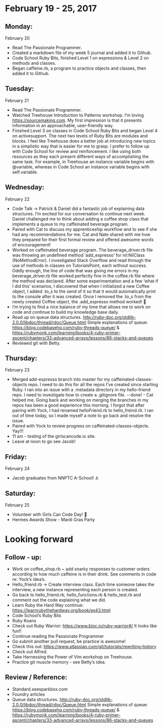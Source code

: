 February 19 - 25, 2017
======================

Monday:
-------
February 20
* Read The Passionate Programmer.
* Created a markdown file of my week 5 journal and added it to Github. 
* Code School Ruby Bits, finished Level 1 on expressions & Level 2 on methods and classes.
* Began caffeine.rb, a program to practice objects and classes, then added it to Github.

Tuesday:
--------
February 21
* Read The Passionate Programmer.
* Watched Treehouse Introduction to Patterns workshop. I’m loving https://sourcemaking.com. My first impression is that it presents information in an approachable, user-friendly way.
* Finished Level 3 on classes in Code School Ruby Bits and began Level 4 on activesupport. The next two levels of Ruby Bits are modules and blocks. I feel like Treehouse does a better job at introducing new topics in a simplistic way that is easier for me to grasp. I prefer to follow up with Code School for review and reinforcement. I like using both resources as they each present different ways of accomplishing the same task. For example, in Treehouse an instance variable begins with @variable, whereas  in Code School an instance variable begins with self.variable.  

Wednesday:
----------
February 22
* Code Talk → Patrick & Daniel did a fantastic job of explaining data structures. I’m excited for our conversation to continue next week. Daniel challenged me to think about adding a coffee shop class that implements a queue to my caffeinated beverage program.
* Paired with Cat to discuss my apprenticeship workflow and to see if she had any recommendations for me. Cat and Nate shared with me how they prepared for their first formal review and offered awesome words of encouragement!  
* Worked on caffeinated beverage program. The beverage_driver.rb file was throwing an undefined method ‘add_espresso’ for nil:NilClass (NoMethodError). I investigated Stack Overflow and read through the use of methods in classes on TutorialsPoint, each without success. Oddly enough, the line of code that was giving me errors in my beverage_driver.rb file worked perfectly fine in the coffee.rb file where the method was declared. After some experimentation and a few ‘what if I did this’ scenarios, I discovered that when I initialized a new Coffee object, I added .to_s to the send of it so that it would automatically print to the console after it was created. Once I removed the .to_s from the newly created Coffee object, the .add_espresso method worked! 🎉
* I’m trying to find a nice balance of my time that allows me to work on code and continue to build my knowledge base daily. 
* Read up on queue data structures.  http://ruby-doc.org/stdlib-2.0.0/libdoc/thread/rdoc/Queue.html 
Simple explanations of queue: https://blog.codebasehq.com/ruby-threads-queue/ & https://rubymonk.com/learning/books/4-ruby-primer-ascent/chapters/33-advanced-arrays/lessons/86-stacks-and-queues
* Reviewed git with Betty.

Thursday:
---------
February 23
* Merged add-espresso branch into master for my caffeinated-classes-objects repo. I need to do this for all the repos I’ve created since starting Ruby. I ran into an issue with a .metadata directory in my hello-friend repo. I need to investigate how to create a .gitignore file. --done! - Cat helped me. Going back and working on merging the branches in my repos has been a good experience this morning. I forgot that after pairing with Yock, I had renamed helloFriend.rb to hello_freind.rb. I ran out of time today, so I made myself a note to go back and resolve the issue.
* Paired with Yock to review progress on caffeinated-classes-objects. Yay!!! 
* 11 am - testing of the girlscancode.io site.
* Leave at noon to go see Jacob!

Friday:
-------
February 24
* Jacob graduates from NNPTC A-School! ⚓

Saturday:
---------
February 25
* Volunteer with Girls Can Code Day! 💚
* Hermes Awards Show - Mardi Gras Party

Looking forward
===============

Follow - up:
------------
* Work on coffee_shop.rb ~ add snarky responses to customer orders according to how much caffeine is in their drink. See comments in code re: Yock’s idea’s.
* Hello_friend.rb → Create interview class. Each time someone takes the interview, a new instance representing each person is created.
* Go back to hello_friend.rb, hello_functions.rb & hello_test.rb and comment out the code explaining what we did. 
* Learn Ruby the Hard Way continue: https://learnrubythehardway.org/book/ex43.html
* Code School’s Ruby Bits
* Ruby Koans
* Check out Ruby Warrior: https://www.bloc.io/ruby-warrior#/ It looks like fun!!
* Continue reading the Passionate Programmer
* Go submit another pull request, be practice is awesome! 
* Check this out: https://www.atlassian.com/git/tutorials/rewriting-history
* Check out Alfred.
* Take Harnessing the Power of Vim workshop on Treehouse.
* Practice git muscle memory - see Betty’s idea. 

Review / Reference:
-------------------
* Standard.seesparkbox.com 
* Foundry articles
* Queue data structures.  http://ruby-doc.org/stdlib-2.0.0/libdoc/thread/rdoc/Queue.html 
Simple explanations of queue: https://blog.codebasehq.com/ruby-threads-queue/ & https://rubymonk.com/learning/books/4-ruby-primer-ascent/chapters/33-advanced-arrays/lessons/86-stacks-and-queues
		


